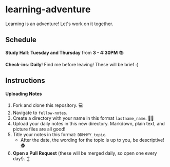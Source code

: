 learning-adventure
===
Learning is an adventure! Let's work on it together.

Schedule
---
__Study Hall__: __Tuesday and Thursday__ from __3 - 4:30PM__ 📚

__Check-ins__: __Daily__! Find me before leaving! These will be brief :)

Instructions
---
#### Uploading Notes
1. Fork and clone this repository. 💻
2. Navigate to `fellow-notes`.
3. Create a directory with your name in this format `lastname_name`. 👩‍💻
4. Upload your daily notes in this new directory. Markdown, plain text, and picture files are all good!
5. Title your notes in this format: `DDMMYY_topic`.
    + After the date, the wording for the topic is up to you, be descriptive! 🕵️
5. **Open a Pull Request** (these will be merged daily, so open one every day!). ↕️
